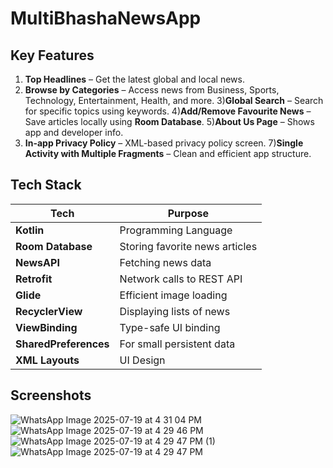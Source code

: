 # MultiBhashaNewsApp

## Key Features
  1) **Top Headlines** – Get the latest global and local news.
  2) **Browse by Categories** – Access news from Business, Sports, Technology, Entertainment, Health, and more.
  3)**Global Search** – Search for specific topics using keywords.
  4)**Add/Remove Favourite News** – Save articles locally using **Room Database**.
  5)**About Us Page** – Shows app and developer info.
  6) **In-app Privacy Policy** – XML-based privacy policy screen.
  7)**Single Activity with Multiple Fragments** – Clean and efficient app structure.

## Tech Stack

| Tech               | Purpose                              |
|--------------------|--------------------------------------|
| **Kotlin**         | Programming Language                 |
| **Room Database**  | Storing favorite news articles       |
| **NewsAPI**        | Fetching news data                   |
| **Retrofit**       | Network calls to REST API            |
| **Glide**          | Efficient image loading              |
| **RecyclerView**   | Displaying lists of news             |
| **ViewBinding**    | Type-safe UI binding                 |
| **SharedPreferences** | For small persistent data         |
| **XML Layouts**    | UI Design                            |


## Screenshots
![WhatsApp Image 2025-07-19 at 4 31 04 PM](https://github.com/user-attachments/assets/8b24d5dd-e3ee-4d8e-90b5-a1f994459a49)
![WhatsApp Image 2025-07-19 at 4 29 46 PM](https://github.com/user-attachments/assets/b790fae6-d153-43f7-969f-0c7b88c0b701)
![WhatsApp Image 2025-07-19 at 4 29 47 PM (1)](https://github.com/user-attachments/assets/c163d11d-aefd-484a-b93a-72a0b0f7da61)
![WhatsApp Image 2025-07-19 at 4 29 47 PM](https://github.com/user-attachments/assets/1de66baa-61c2-4267-8120-b77f69e9140e)


